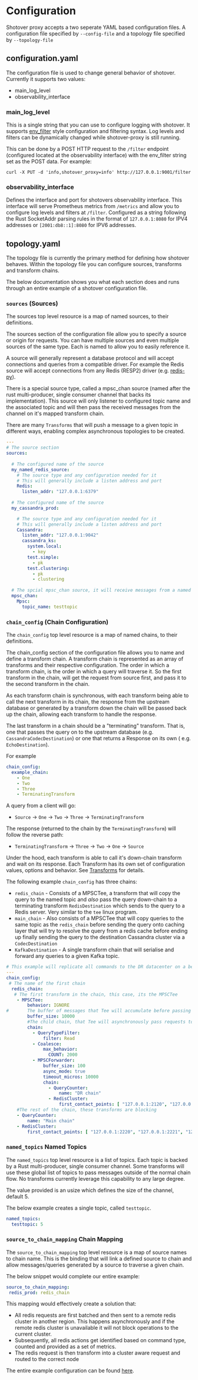 # Configuration
Shotover proxy accepts a two seperate YAML based configuration files. A configuration file specified by `--config-file` 
and a topology file specified by `--topology-file`

## configuration.yaml

The configuration file is used to change general behavior 
of shotover. Currently it supports two values:
* main_log_level
* observability_interface

### main_log_level
This is a single string that you can use to configure logging with shotover. It supports [env_filter](https://docs.rs/env_logger/0.7.1/env_logger/)
style configuration and filtering syntax. Log levels and filters can be dynamically changed while shotover-proxy is still
running.

This can be done by a POST HTTP request to the `/filter` endpoint (configured located at the observability interface) with the 
env_filter string set as the POST data. For example:
```shell script
curl -X PUT -d 'info,shotover_proxy=info' http://127.0.0.1:9001/filter
```

### observability_interface
Defines the interface and port for shotovers observability interface. This interface will serve Prometheus metrics from 
`/metrics` and allow you to configure log levels and filters at `/filter`.
Configured as a string following the Rust SocketAddr parsing rules in the format of `127.0.0.1:8080` for IPV4 addresses or `[2001:db8::1]:8080` for IPV6 addresses. 

## topology.yaml

The topology file is currently the primary method for defining how shotover behaves. Within the topology file you can configure
sources, transforms and transform chains. 

The below documentation shows you what each section does and runs through an entire example of a shotover configuration file.

### `sources` (Sources)
The sources top level resource is a map of named sources, to their definitions.

The sources section of the configuration file allow you to specify a source or origin for requests. 
You can have multiple sources and even multiple sources of the same type. Each is named to allow you to 
easily reference it.

A source will generally represent a database protocol and will accept connections and queries from
a compatible driver. For example the Redis source will accept connections from any Redis (RESP2)
driver (e.g. [redis-py](https://github.com/andymccurdy/redis-py)).

There is a special source type, called a mpsc_chan source (named after the rust multi-producer, single
consumer channel that backs its implementation). This source will only listener to configured topic name
and the associated topic and will then pass the received messages from the channel on it's mapped
transform chain.

There are many `Transforms` that will push a message to a given topic in different ways, enabling complex
asynchronous topologies to be created. 

```yaml
---
# The source section
sources:
  
  # The configured name of the source
  my_named_redis_source:
    # The source type and any configuration needed for it
    # This will generally include a listen address and port
    Redis:
      listen_addr: "127.0.0.1:6379"
  
  # The configured name of the source
  my_cassandra_prod:

    # The source type and any configuration needed for it
    # This will generally include a listen address and port
    Cassandra:
      listen_addr: "127.0.0.1:9042"
      cassandra_ks:
        system.local:
          - key
        test.simple:
          - pk
        test.clustering:
          - pk
          - clustering
  
  # The spcial mpsc_chan source, it will receive messages from a named topic
  mpsc_chan:
    Mpsc:
      topic_name: testtopic
```

### `chain_config` (Chain Configuration)
The `chain_config` top level resource is a map of named chains, to their definitions.

The chain_config section of the configuration file allows you to name and define a transform chain. A transform chain
is represented as an array of transforms and their respective configuration. The order in which a transform chain, is the order
in which a query will traverse it. So the first transform in the chain, will get the request from source first, and pass it
to the second transform in the chain. 

As each transform chain is synchronous, with each transform being able to call the next transform in its chain, the response from the
upstream database or generated by a transform down the chain will be passed back up the chain, allowing each transform to handle the response.

The last transform in a chain should be a "terminating" transform. That is, one that passes the query on to the upstream database
 (e.g. `CassandraCodecDestination`) or one that returns a Response on its own ( e.g. `EchoDestination`).

For example
```yaml
chain_config:
  example_chain:
    - One
    - Two
    - Three
    - TerminatingTransform
``` 

A query from a client will go:

* `Source` -> `One` -> `Two` -> `Three` -> `TerminatingTransform`

The response (returned to the chain by the `TerminatingTransform`) will follow the reverse path:

* `TerminatingTransform` -> `Three` -> `Two` -> `One` -> `Source`

Under the hood, each transform is able to call it's down-chain transform and wait on its response.
Each Transform has its own set of configuration values, options and behavior. See [Transforms](../transforms/transforms.md) for details.

The following example `chain_config` has three chains:

* `redis_chain` - Consists of a MPSCTee, a transform that will copy the query to the named topic and *also* pass the query
down-chain to a terminating transform `RedisDestination` which sends to the query to a Redis server. Very similar to the `tee`
linux program.
* `main_chain` - Also consists of a MPSCTee that will copy queries to the same topic as the `redis_chain` before sending the
query onto caching layer that will try to resolve the query from a redis cache before ending up finally sending the query to
the destination Cassandra cluster via a `CodecDestination`
* `KafkaDestination` - A single transform chain that will serialise and forward any queries to a given Kafka topic.


```yaml
# This example will replicate all commands to the DR datacenter on a best effort basis
---
chain_config:
 # The name of the first chain  
  redis_chain:
   # The first transform in the chain, this case, its the MPSCTee
    - MPSCTee:
        behavior: IGNORE
#       The buffer of messages that Tee will accumulate before passing to the child, other values include a timeout
        buffer_size: 10000
        #The child chain, that Tee will asynchronously pass requests to
        chain:
          - QueryTypeFilter:
              filter: Read
          - Coalesce:
              max_behavior:
                COUNT: 2000
          - MPSCForwarder:
              buffer_size: 100
              async_mode: true
              timeout_micros: 10000
              chain:
                - QueryCounter:
                    name: "DR chain"
                - RedisCluster:
                    first_contact_points: [ "127.0.0.1:2120", "127.0.0.1:2121", "127.0.0.1:2122", "127.0.0.1:2123", "127.0.0.1:2124", "127.0.0.1:2125" ]
    #The rest of the chain, these transforms are blocking
    - QueryCounter:
        name: "Main chain"
    - RedisCluster:
        first_contact_points: [ "127.0.0.1:2220", "127.0.0.1:2221", "127.0.0.1:2222", "127.0.0.1:2223", "127.0.0.1:2224", "127.0.0.1:2225" ]
```

### `named_topics` Named Topics
The `named_topics` top level resource is a list of topics. Each topic is backed by a Rust multi-producer, single consumer
channel. Some transforms will use these global list of topics to pass messages outside of the normal chain flow. No transforms
currently leverage this capability to any large degree. 

The value provided is an usize which defines the size of the channel, default 5.

The below example creates a single topic, called `testtopic`.

```yaml
named_topics:
  testtopic: 5
```

### `source_to_chain_mapping` Chain Mapping
The `source_to_chain_mapping` top level resource is a map of source names to chain name. This is the binding that will
link a defined source to chain and allow messages/queries generated by a source to traverse a given chain.

The below snippet would complete our entire example:

```yaml
source_to_chain_mapping:
 redis_prod: redis_chain
```

This mapping would effectively create a solution that:

* All redis requests are first batched and then sent to a remote redis cluster in another region. This happens asynchronously and if the remote
  redis cluster is unavailable it will not block operations to the current cluster. 
* Subsequently, all redis actions get identified based on command type, counted and provided as a set of metrics.
* The redis request is then transform into a cluster aware request and routed to the correct node

The entire example configuration can be found [here](/examples/redis-cluster-dr/topology.yaml).